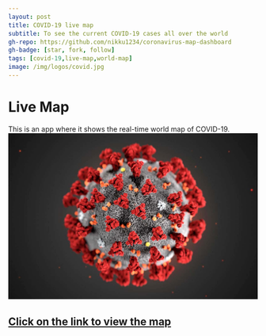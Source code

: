 ```yaml
---
layout: post
title: COVID-19 live map
subtitle: To see the current COVID-19 cases all over the world
gh-repo: https://github.com/nikku1234/coronavirus-map-dashboard
gh-badge: [star, fork, follow]
tags: [covid-19,live-map,world-map]
image: /img/logos/covid.jpg
---
```

# Live Map

This is an app where it shows the real-time world map of COVID-19.
![App Image](/img/covid.jpg)


## [Click on the link to view the map](https://nikku1234-corona.netlify.app)
